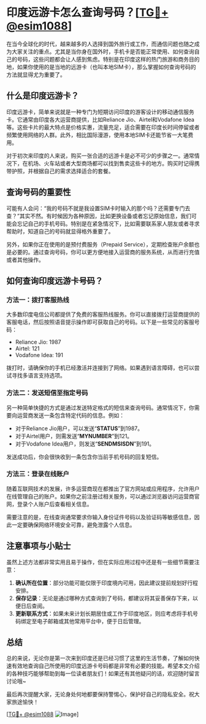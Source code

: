 # 印度远游卡怎么查询号码？[[TG💪+ @esim1088](https://t.me/s/esim1088)]

在当今全球化的时代，越来越多的人选择到国外旅行或工作，而通信问题也随之成为大家关注的重点。尤其是当你身在国外时，手机卡是否能正常使用、如何查询自己的号码，这些问题都会让人感到焦虑。特别是在印度这样的热门旅游和商务目的地，如果你使用的是当地的远游卡（也叫本地SIM卡），那么掌握如何查询号码的方法就显得尤为重要了。

## 什么是印度远游卡？

印度远游卡，简单来说就是一种专门为短期访问印度的游客设计的移动通信服务卡。它通常由印度各大运营商提供，比如Reliance Jio、Airtel和Vodafone Idea等。这些卡片的最大特点是价格实惠，流量充足，适合需要在印度长时间停留或者频繁使用网络的人群。此外，相比国际漫游，使用本地SIM卡还能节省一大笔费用。

对于初次来印度的人来说，购买一张合适的远游卡是必不可少的步骤之一。通常情况下，在机场、火车站或者大型商场都可以找到售卖这些卡的地方。购买时记得携带护照，并根据自己的需求选择适合的套餐。

## 查询号码的重要性

可能有人会问：“我的号码不就是我设置SIM卡时输入的那个吗？还需要专门去查？”其实不然。有时候因为各种原因，比如更换设备或者忘记原始信息，我们可能会忘记自己的手机号码。特别是在紧急情况下，比如需要联系家人朋友或者寻求帮助时，知道自己的号码就显得格外重要了。

另外，如果你正在使用的是预付费服务（Prepaid Service），定期检查账户余额也是必要的。通过查询号码，你可以更方便地接入运营商的服务系统，从而进行充值或者其他操作。

## 如何查询印度远游卡号码？

### 方法一：拨打客服热线

大多数印度电信公司都提供了免费的客服热线服务。你可以直接拨打运营商提供的客服电话，然后按照语音提示操作即可获取自己的号码。以下是一些常见的客服号码：

- Reliance Jio: 1987
- Airtel: 121
- Vodafone Idea: 191

拨打时，请确保你的手机已经激活并连接到了网络。如果遇到语言障碍，也可以尝试寻找多语言支持选项。

### 方法二：发送短信至指定号码

另一种简单快捷的方式是通过发送特定格式的短信来查询号码。通常情况下，你需要向运营商发送一条包含特定代码的信息。例如：

- 对于Reliance Jio用户，可以发送“**STATUS**”到1987。
- 对于Airtel用户，则需发送“**MYNUMBER**”到121。
- 对于Vodafone Idea用户，则发送“**SENDMSISDN**”到191。

发送成功后，你会很快收到一条包含你当前手机号码的回复短信。

### 方法三：登录在线账户

随着互联网技术的发展，许多运营商现在都推出了官方网站或应用程序，允许用户在线管理自己的账户。如果你之前注册过相关服务，可以通过浏览器访问运营商官网，登录个人账户后查看相关信息。

需要注意的是，在线查询通常要求你输入身份证件号码以及验证码等敏感信息，因此一定要确保网络环境安全可靠，避免泄露个人信息。

## 注意事项与小贴士

虽然上述方法都非常实用且易于操作，但在实际应用过程中还是有一些细节需要注意：

1. **确认所在位置**：部分功能可能仅限于印度境内可用，因此建议提前规划好行程安排。
2. **保存记录**：无论是通过哪种方式查询到了号码，都建议将其妥善保存下来，以便日后查阅。
3. **更新联系方式**：如果未来计划长期居住或工作于印度地区，则应考虑将手机号码绑定至电子邮箱或其他常用平台中，便于日后管理。

## 总结

总的来说，无论你是第一次来到印度还是已经习惯了这里的生活节奏，了解如何快速有效地查询自己所使用的印度远游卡号码都是非常有必要的技能。希望本文介绍的各种技巧能够帮助到每一位读者朋友们！如果还有其他疑问的话，欢迎随时留言讨论哦~

最后再次提醒大家，无论身处何地都要保持警惕心，保护好自己的隐私安全。祝大家旅途愉快！

[[TG💪+ @esim1088](https://t.me/s/esim1088) ![Image](https://i.postimg.cc/4NQfJmqS/Snipaste-2025-05-13-00-14-12.png)]